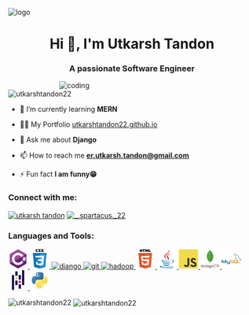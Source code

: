 ![logo](https://github.com/UtkarshTandon22/UtkarshTandon22/assets/142342310/ecb3c4c3-d212-42e1-a175-83bb2b9a70f0.jpg)
<h1 align="center">Hi 👋, I'm Utkarsh Tandon</h1>
<h3 align="center">A passionate Software Engineer</h3>

<img align="right" alt="coding" width="400" src="https://github.com/UtkarshTandon22/UtkarshTandon22/assets/142342310/36cac736-5f2b-484f-88ae-b0d8e9e87f88">


<p align="left"> <img src="https://komarev.com/ghpvc/?username=utkarshtandon22&label=Profile%20views&color=0e75b6&style=flat" alt="utkarshtandon22" /> </p>

- 🌱 I’m currently learning **MERN**

- 👨‍💻 My Portfolio [utkarshtandon22.github.io](utkarshtandon22.github.io)

- 💬 Ask me about **Django**

- 📫 How to reach me **er.utkarsh.tandon@gmail.com**

- ⚡ Fun fact **I am funny😁**

<h3 align="left">Connect with me:</h3>
<p align="left">
<a href="www.linkedin.com/in/utkarsh-tandon-22a776225" target="blank"><img align="center" src="https://raw.githubusercontent.com/rahuldkjain/github-profile-readme-generator/master/src/images/icons/Social/linked-in-alt.svg" alt="utkarsh tandon" height="30" width="40" /></a>
<a href="https://instagram.com/_.spartacus._22" target="blank"><img align="center" src="https://raw.githubusercontent.com/rahuldkjain/github-profile-readme-generator/master/src/images/icons/Social/instagram.svg" alt="_.spartacus._22" height="30" width="40" /></a>
</p>

<h3 align="left">Languages and Tools:</h3>
<p align="left"> <a href="https://www.w3schools.com/cs/" target="_blank" rel="noreferrer"> <img src="https://raw.githubusercontent.com/devicons/devicon/master/icons/csharp/csharp-original.svg" alt="csharp" width="40" height="40"/> </a> <a href="https://www.w3schools.com/css/" target="_blank" rel="noreferrer"> <img src="https://raw.githubusercontent.com/devicons/devicon/master/icons/css3/css3-original-wordmark.svg" alt="css3" width="40" height="40"/> </a> <a href="https://www.djangoproject.com/" target="_blank" rel="noreferrer"> <img src="https://cdn.worldvectorlogo.com/logos/django.svg" alt="django" width="40" height="40"/> </a> <a href="https://git-scm.com/" target="_blank" rel="noreferrer"> <img src="https://www.vectorlogo.zone/logos/git-scm/git-scm-icon.svg" alt="git" width="40" height="40"/> </a> <a href="https://hadoop.apache.org/" target="_blank" rel="noreferrer"> <img src="https://www.vectorlogo.zone/logos/apache_hadoop/apache_hadoop-icon.svg" alt="hadoop" width="40" height="40"/> </a> <a href="https://www.w3.org/html/" target="_blank" rel="noreferrer"> <img src="https://raw.githubusercontent.com/devicons/devicon/master/icons/html5/html5-original-wordmark.svg" alt="html5" width="40" height="40"/> </a> <a href="https://www.java.com" target="_blank" rel="noreferrer"> <img src="https://raw.githubusercontent.com/devicons/devicon/master/icons/java/java-original.svg" alt="java" width="40" height="40"/> </a> <a href="https://developer.mozilla.org/en-US/docs/Web/JavaScript" target="_blank" rel="noreferrer"> <img src="https://raw.githubusercontent.com/devicons/devicon/master/icons/javascript/javascript-original.svg" alt="javascript" width="40" height="40"/> </a> <a href="https://www.mongodb.com/" target="_blank" rel="noreferrer"> <img src="https://raw.githubusercontent.com/devicons/devicon/master/icons/mongodb/mongodb-original-wordmark.svg" alt="mongodb" width="40" height="40"/> </a> <a href="https://www.mysql.com/" target="_blank" rel="noreferrer"> <img src="https://raw.githubusercontent.com/devicons/devicon/master/icons/mysql/mysql-original-wordmark.svg" alt="mysql" width="40" height="40"/> </a> <a href="https://pandas.pydata.org/" target="_blank" rel="noreferrer"> <img src="https://raw.githubusercontent.com/devicons/devicon/2ae2a900d2f041da66e950e4d48052658d850630/icons/pandas/pandas-original.svg" alt="pandas" width="40" height="40"/> </a> <a href="https://www.python.org" target="_blank" rel="noreferrer"> <img src="https://raw.githubusercontent.com/devicons/devicon/master/icons/python/python-original.svg" alt="python" width="40" height="40"/> </a> </p>

<p><img align="left" src="https://github-readme-stats.vercel.app/api/top-langs?username=utkarshtandon22&show_icons=true&locale=en&layout=compact" alt="utkarshtandon22" /></p>

<p>&nbsp;<img align="center" src="https://github-readme-stats.vercel.app/api?username=utkarshtandon22&show_icons=true&locale=en" alt="utkarshtandon22" /></p>
